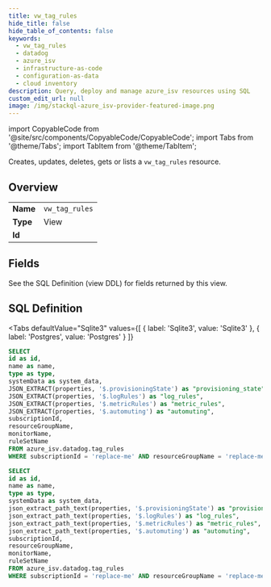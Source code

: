 ```yaml
--- 
title: vw_tag_rules
hide_title: false
hide_table_of_contents: false
keywords:
  - vw_tag_rules
  - datadog
  - azure_isv
  - infrastructure-as-code
  - configuration-as-data
  - cloud inventory
description: Query, deploy and manage azure_isv resources using SQL
custom_edit_url: null
image: /img/stackql-azure_isv-provider-featured-image.png
---
```


import CopyableCode from '@site/src/components/CopyableCode/CopyableCode';
import Tabs from '@theme/Tabs';
import TabItem from '@theme/TabItem';

Creates, updates, deletes, gets or lists a <code>vw_tag_rules</code> resource.

## Overview
<table><tbody>
<tr><td><b>Name</b></td><td><code>vw_tag_rules</code></td></tr>
<tr><td><b>Type</b></td><td>View</td></tr>
<tr><td><b>Id</b></td><td><CopyableCode code="azure_isv.datadog.vw_tag_rules" /></td></tr>
</tbody></table>

## Fields

See the SQL Definition (view DDL) for fields returned by this view.

## SQL Definition

<Tabs
defaultValue="Sqlite3"
values={[
{ label: 'Sqlite3', value: 'Sqlite3' },
{ label: 'Postgres', value: 'Postgres' }
]}
>
<TabItem value="Sqlite3">

```sql
SELECT
id as id,
name as name,
type as type,
systemData as system_data,
JSON_EXTRACT(properties, '$.provisioningState') as "provisioning_state",
JSON_EXTRACT(properties, '$.logRules') as "log_rules",
JSON_EXTRACT(properties, '$.metricRules') as "metric_rules",
JSON_EXTRACT(properties, '$.automuting') as "automuting",
subscriptionId,
resourceGroupName,
monitorName,
ruleSetName
FROM azure_isv.datadog.tag_rules
WHERE subscriptionId = 'replace-me' AND resourceGroupName = 'replace-me' AND monitorName = 'replace-me';
```

</TabItem>
<TabItem value="Postgres">

```sql
SELECT
id as id,
name as name,
type as type,
systemData as system_data,
json_extract_path_text(properties, '$.provisioningState') as "provisioning_state",
json_extract_path_text(properties, '$.logRules') as "log_rules",
json_extract_path_text(properties, '$.metricRules') as "metric_rules",
json_extract_path_text(properties, '$.automuting') as "automuting",
subscriptionId,
resourceGroupName,
monitorName,
ruleSetName
FROM azure_isv.datadog.tag_rules
WHERE subscriptionId = 'replace-me' AND resourceGroupName = 'replace-me' AND monitorName = 'replace-me';
```

</TabItem>
</Tabs>
